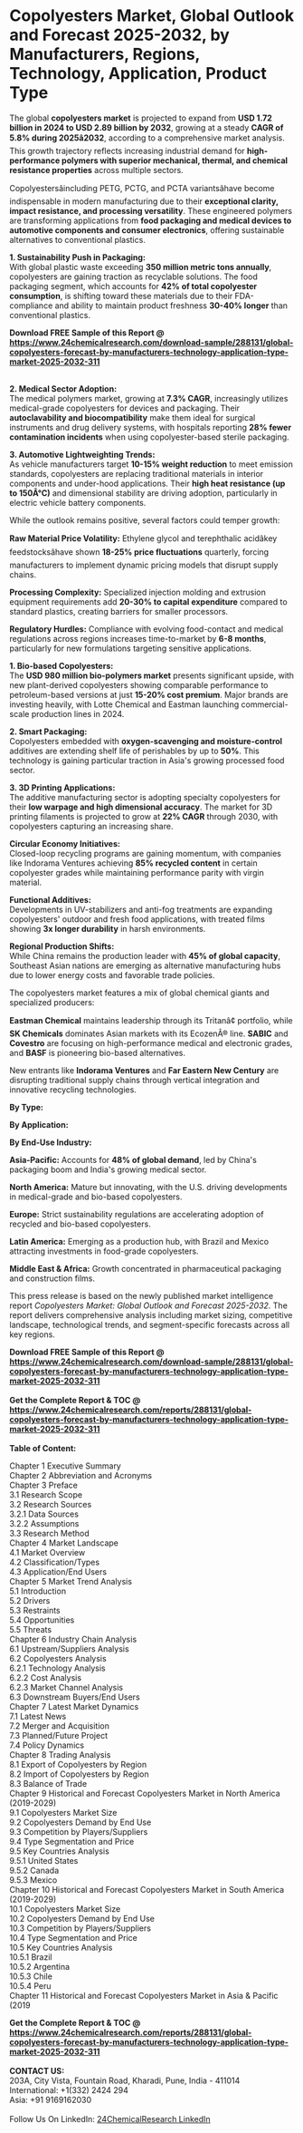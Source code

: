 <h1>Copolyesters Market, Global Outlook and Forecast 2025-2032, by Manufacturers, Regions, Technology, Application, Product Type</h1><p>The global <strong>copolyesters market</strong> is projected to expand from <strong>USD 1.72 billion in 2024 to USD 2.89 billion by 2032</strong>, growing at a steady <strong>CAGR of 5.8% during 2025â2032</strong>, according to a comprehensive market analysis. This growth trajectory reflects increasing industrial demand for <strong>high-performance polymers with superior mechanical, thermal, and chemical resistance properties</strong> across multiple sectors.</p><p>Copolyestersâincluding PETG, PCTG, and PCTA variantsâhave become indispensable in modern manufacturing due to their <strong>exceptional clarity, impact resistance, and processing versatility</strong>. These engineered polymers are transforming applications from <strong>food packaging and medical devices to automotive components and consumer electronics</strong>, offering sustainable alternatives to conventional plastics.</p><p><strong>1. Sustainability Push in Packaging:</strong><br>
With global plastic waste exceeding <strong>350 million metric tons annually</strong>, copolyesters are gaining traction as recyclable solutions. The food packaging segment, which accounts for <strong>42% of total copolyester consumption</strong>, is shifting toward these materials due to their FDA-compliance and ability to maintain product freshness <strong>30-40% longer</strong> than conventional plastics.</p><div><b>Download FREE Sample of this Report @ 
            <a href="https://www.24chemicalresearch.com/download-sample/288131/global-copolyesters-forecast-by-manufacturers-technology-application-type-market-2025-2032-311">
            https://www.24chemicalresearch.com/download-sample/288131/global-copolyesters-forecast-by-manufacturers-technology-application-type-market-2025-2032-311</a></b></div><br><p><strong>2. Medical Sector Adoption:</strong><br>
The medical polymers market, growing at <strong>7.3% CAGR</strong>, increasingly utilizes medical-grade copolyesters for devices and packaging. Their <strong>autoclavability and biocompatibility</strong> make them ideal for surgical instruments and drug delivery systems, with hospitals reporting <strong>28% fewer contamination incidents</strong> when using copolyester-based sterile packaging.</p><p><strong>3. Automotive Lightweighting Trends:</strong><br>
As vehicle manufacturers target <strong>10-15% weight reduction</strong> to meet emission standards, copolyesters are replacing traditional materials in interior components and under-hood applications. Their <strong>high heat resistance (up to 150Â°C)</strong> and dimensional stability are driving adoption, particularly in electric vehicle battery components.</p><p>While the outlook remains positive, several factors could temper growth:</p><p><strong>Raw Material Price Volatility:</strong> Ethylene glycol and terephthalic acidâkey feedstocksâhave shown <strong>18-25% price fluctuations</strong> quarterly, forcing manufacturers to implement dynamic pricing models that disrupt supply chains.</p><p><strong>Processing Complexity:</strong> Specialized injection molding and extrusion equipment requirements add <strong>20-30% to capital expenditure</strong> compared to standard plastics, creating barriers for smaller processors.</p><p><strong>Regulatory Hurdles:</strong> Compliance with evolving food-contact and medical regulations across regions increases time-to-market by <strong>6-8 months</strong>, particularly for new formulations targeting sensitive applications.</p><p><strong>1. Bio-based Copolyesters:</strong><br>
The <strong>USD 980 million bio-polymers market</strong> presents significant upside, with new plant-derived copolyesters showing comparable performance to petroleum-based versions at just <strong>15-20% cost premium</strong>. Major brands are investing heavily, with Lotte Chemical and Eastman launching commercial-scale production lines in 2024.</p><p><strong>2. Smart Packaging:</strong><br>
Copolyesters embedded with <strong>oxygen-scavenging and moisture-control</strong> additives are extending shelf life of perishables by up to <strong>50%</strong>. This technology is gaining particular traction in Asia's growing processed food sector.</p><p><strong>3. 3D Printing Applications:</strong><br>
The additive manufacturing sector is adopting specialty copolyesters for their <strong>low warpage and high dimensional accuracy</strong>. The market for 3D printing filaments is projected to grow at <strong>22% CAGR</strong> through 2030, with copolyesters capturing an increasing share.</p><p><strong>Circular Economy Initiatives:</strong><br>
	Closed-loop recycling programs are gaining momentum, with companies like Indorama Ventures achieving <strong>85% recycled content</strong> in certain copolyester grades while maintaining performance parity with virgin material.</p><p><strong>Functional Additives:</strong><br>
	Developments in UV-stabilizers and anti-fog treatments are expanding copolyesters' outdoor and fresh food applications, with treated films showing <strong>3x longer durability</strong> in harsh environments.</p><p><strong>Regional Production Shifts:</strong><br>
	While China remains the production leader with <strong>45% of global capacity</strong>, Southeast Asian nations are emerging as alternative manufacturing hubs due to lower energy costs and favorable trade policies.</p><p>The copolyesters market features a mix of global chemical giants and specialized producers:</p><p><strong>Eastman Chemical</strong> maintains leadership through its Tritanâ¢ portfolio, while <strong>SK Chemicals</strong> dominates Asian markets with its EcozenÂ® line. <strong>SABIC</strong> and <strong>Covestro</strong> are focusing on high-performance medical and electronic grades, and <strong>BASF</strong> is pioneering bio-based alternatives.</p><p>New entrants like <strong>Indorama Ventures</strong> and <strong>Far Eastern New Century</strong> are disrupting traditional supply chains through vertical integration and innovative recycling technologies.</p><p><strong>By Type:</strong></p><p><strong>By Application:</strong></p><p><strong>By End-Use Industry:</strong></p><p><strong>Asia-Pacific:</strong> Accounts for <strong>48% of global demand</strong>, led by China's packaging boom and India's growing medical sector.</p><p><strong>North America:</strong> Mature but innovating, with the U.S. driving developments in medical-grade and bio-based copolyesters.</p><p><strong>Europe:</strong> Strict sustainability regulations are accelerating adoption of recycled and bio-based copolyesters.</p><p><strong>Latin America:</strong> Emerging as a production hub, with Brazil and Mexico attracting investments in food-grade copolyesters.</p><p><strong>Middle East &amp; Africa:</strong> Growth concentrated in pharmaceutical packaging and construction films.</p><p>This press release is based on the newly published market intelligence report <em>Copolyesters Market: Global Outlook and Forecast 2025-2032</em>. The report delivers comprehensive analysis including market sizing, competitive landscape, technological trends, and segment-specific forecasts across all key regions.</p><div><b>Download FREE Sample of this Report @ 
            <a href="https://www.24chemicalresearch.com/download-sample/288131/global-copolyesters-forecast-by-manufacturers-technology-application-type-market-2025-2032-311">
            https://www.24chemicalresearch.com/download-sample/288131/global-copolyesters-forecast-by-manufacturers-technology-application-type-market-2025-2032-311</a></b></div><br><div><b>Get the Complete Report & TOC @ 
            <a href="https://www.24chemicalresearch.com/reports/288131/global-copolyesters-forecast-by-manufacturers-technology-application-type-market-2025-2032-311">
            https://www.24chemicalresearch.com/reports/288131/global-copolyesters-forecast-by-manufacturers-technology-application-type-market-2025-2032-311</a></b></div><br>
            <b>Table of Content:</b><p>Chapter 1 Executive Summary<br />
Chapter 2 Abbreviation and Acronyms<br />
Chapter 3 Preface<br />
3.1 Research Scope<br />
3.2 Research Sources<br />
3.2.1 Data Sources<br />
3.2.2 Assumptions<br />
3.3 Research Method<br />
Chapter 4 Market Landscape<br />
4.1 Market Overview<br />
4.2 Classification/Types<br />
4.3 Application/End Users<br />
Chapter 5 Market Trend Analysis<br />
5.1 Introduction<br />
5.2 Drivers<br />
5.3 Restraints<br />
5.4 Opportunities<br />
5.5 Threats<br />
Chapter 6 Industry Chain Analysis<br />
6.1 Upstream/Suppliers Analysis<br />
6.2 Copolyesters Analysis<br />
6.2.1 Technology Analysis<br />
6.2.2 Cost Analysis<br />
6.2.3 Market Channel Analysis<br />
6.3 Downstream Buyers/End Users<br />
Chapter 7 Latest Market Dynamics<br />
7.1 Latest News<br />
7.2 Merger and Acquisition<br />
7.3 Planned/Future Project<br />
7.4 Policy Dynamics<br />
Chapter 8 Trading Analysis<br />
8.1 Export of Copolyesters by Region<br />
8.2 Import of Copolyesters by Region<br />
8.3 Balance of Trade<br />
Chapter 9 Historical and Forecast Copolyesters Market in North America (2019-2029)<br />
9.1 Copolyesters Market Size<br />
9.2 Copolyesters Demand by End Use<br />
9.3 Competition by Players/Suppliers<br />
9.4 Type Segmentation and Price<br />
9.5 Key Countries Analysis<br />
9.5.1 United States<br />
9.5.2 Canada<br />
9.5.3 Mexico<br />
Chapter 10 Historical and Forecast Copolyesters Market in South America (2019-2029)<br />
10.1 Copolyesters Market Size<br />
10.2 Copolyesters Demand by End Use<br />
10.3 Competition by Players/Suppliers<br />
10.4 Type Segmentation and Price<br />
10.5 Key Countries Analysis<br />
10.5.1 Brazil<br />
10.5.2 Argentina<br />
10.5.3 Chile<br />
10.5.4 Peru<br />
Chapter 11 Historical and Forecast Copolyesters Market in Asia & Pacific (2019</p><div><b>Get the Complete Report & TOC @ 
            <a href="https://www.24chemicalresearch.com/reports/288131/global-copolyesters-forecast-by-manufacturers-technology-application-type-market-2025-2032-311">
            https://www.24chemicalresearch.com/reports/288131/global-copolyesters-forecast-by-manufacturers-technology-application-type-market-2025-2032-311</a></b></div><br><b>CONTACT US:</b><br>
            203A, City Vista, Fountain Road, Kharadi, Pune, India - 411014<br>
            International: +1(332) 2424 294<br>
            Asia: +91 9169162030 <br><br>
            Follow Us On LinkedIn: <a href="https://www.linkedin.com/company/24chemicalresearch/">24ChemicalResearch LinkedIn</a>